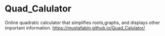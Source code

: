 # Quad_Calulator
Online quadratic calculator that simplifies roots,graphs, and displays other important information.
https://mustafabin.github.io/Quad_Calulator/
